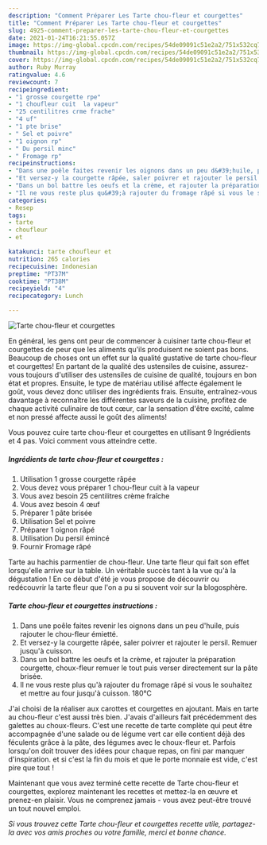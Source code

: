 ```yaml
---
description: "Comment Préparer Les Tarte chou-fleur et courgettes"
title: "Comment Préparer Les Tarte chou-fleur et courgettes"
slug: 4925-comment-preparer-les-tarte-chou-fleur-et-courgettes
date: 2021-01-24T16:21:55.057Z
image: https://img-global.cpcdn.com/recipes/54de09091c51e2a2/751x532cq70/tarte-chou-fleur-et-courgettes-photo-principale-de-la-recette.jpg
thumbnail: https://img-global.cpcdn.com/recipes/54de09091c51e2a2/751x532cq70/tarte-chou-fleur-et-courgettes-photo-principale-de-la-recette.jpg
cover: https://img-global.cpcdn.com/recipes/54de09091c51e2a2/751x532cq70/tarte-chou-fleur-et-courgettes-photo-principale-de-la-recette.jpg
author: Ruby Murray
ratingvalue: 4.6
reviewcount: 7
recipeingredient:
- "1 grosse courgette rpe"
- "1 choufleur cuit  la vapeur"
- "25 centilitres crme frache"
- "4 uf"
- "1 pte brise"
- " Sel et poivre"
- "1 oignon rp"
- " Du persil minc"
- " Fromage rp"
recipeinstructions:
- "Dans une poêle faites revenir les oignons dans un peu d&#39;huile, puis rajouter le chou-fleur émietté."
- "Et versez-y la courgette râpée, saler poivrer et rajouter le persil. Remuer jusqu&#39;à cuisson."
- "Dans un bol battre les oeufs et la crème, et rajouter la préparation courgette, choux-fleur remuer le tout puis verser directement sur la pâte brisée."
- "Il ne vous reste plus qu&#39;à rajouter du fromage râpé si vous le souhaitez et mettre au four jusqu&#39;à cuisson. 180°C"
categories:
- Resep
tags:
- tarte
- choufleur
- et

katakunci: tarte choufleur et 
nutrition: 265 calories
recipecuisine: Indonesian
preptime: "PT37M"
cooktime: "PT38M"
recipeyield: "4"
recipecategory: Lunch

---
```



![Tarte chou-fleur et courgettes](https://img-global.cpcdn.com/recipes/54de09091c51e2a2/751x532cq70/tarte-chou-fleur-et-courgettes-photo-principale-de-la-recette.jpg)

En général, les gens ont peur de commencer à cuisiner tarte chou-fleur et courgettes de peur que les aliments qu'ils produisent ne soient pas bons. Beaucoup de choses ont un effet sur la qualité gustative de tarte chou-fleur et courgettes! En partant de la qualité des ustensiles de cuisine, assurez-vous toujours d'utiliser des ustensiles de cuisine de qualité, toujours en bon état et propres. Ensuite, le type de matériau utilisé affecte également le goût, vous devez donc utiliser des ingrédients frais. Ensuite, entraînez-vous davantage à reconnaître les différentes saveurs de la cuisine, profitez de chaque activité culinaire de tout cœur, car la sensation d'être excité, calme et non pressé affecte aussi le goût des aliments!

<!--inarticleads1-->

Vous pouvez cuire tarte chou-fleur et courgettes en utilisant 9 Ingrédients et 4 pas. Voici comment vous atteindre cette.

##### Ingrédients de tarte chou-fleur et courgettes :

1. Utilisation 1 grosse courgette râpée
1. Vous devez vous préparer 1 chou-fleur cuit à la vapeur
1. Vous avez besoin 25 centilitres crème fraîche
1. Vous avez besoin 4 œuf
1. Préparer 1 pâte brisée
1. Utilisation  Sel et poivre
1. Préparer 1 oignon râpé
1. Utilisation  Du persil émincé
1. Fournir  Fromage râpé


Tarte au hachis parmentier de chou-fleur. Une tarte fleur qui fait son effet lorsqu&#39;elle arrive sur la table. Un véritable succès tant à la vue qu&#39;à la dégustation ! En ce début d&#39;été je vous propose de découvrir ou redécouvrir la tarte fleur que l&#39;on a pu si souvent voir sur la blogosphère. 

<!--inarticleads2-->

##### Tarte chou-fleur et courgettes instructions :

1. Dans une poêle faites revenir les oignons dans un peu d&#39;huile, puis rajouter le chou-fleur émietté.
1. Et versez-y la courgette râpée, saler poivrer et rajouter le persil. Remuer jusqu&#39;à cuisson.
1. Dans un bol battre les oeufs et la crème, et rajouter la préparation courgette, choux-fleur remuer le tout puis verser directement sur la pâte brisée.
1. Il ne vous reste plus qu&#39;à rajouter du fromage râpé si vous le souhaitez et mettre au four jusqu&#39;à cuisson. 180°C


J&#39;ai choisi de la réaliser aux carottes et courgettes en ajoutant. Mais en tarte au chou-fleur c&#39;est aussi très bien. J&#39;avais d&#39;ailleurs fait précédemment des galettes au choux-fleurs. C&#39;est une recette de tarte complète qui peut être accompagnée d&#39;une salade ou de légume vert car elle contient déjà des féculents grâce à la pâte, des légumes avec le choux-fleur et. Parfois lorsqu&#39;on doit trouver des idées pour chaque repas, on fini par manquer d&#39;inspiration. et si c&#39;est la fin du mois et que le porte monnaie est vide, c&#39;est pire que tout ! 

<!--inarticleads1-->

<p>
Maintenant que vous avez terminé cette recette de Tarte chou-fleur et courgettes, explorez maintenant les recettes et mettez-la en œuvre et prenez-en plaisir. Vous ne comprenez jamais - vous avez peut-être trouvé un tout nouvel emploi.
</p>

<p>
<i>Si vous trouvez cette Tarte chou-fleur et courgettes recette utile, partagez-la avec vos amis proches ou votre famille, merci et bonne chance.</i>
</p>
